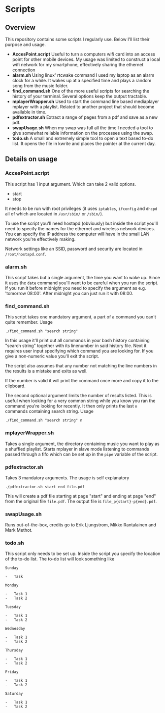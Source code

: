 # Scripts

## Overview

This repository contains some scripts I regularly use. Below I'll list their purpose and usage.

* __AccesPoint.script__
Useful to turn a computers wifi card into an access point for other mobile devices. My usage was limited to construct a local wifi network for my smartphone, effectively sharing the ethernet connection
* __alarm.sh__
Using linux' rtcwake command I used my laptop as an alarm clock for a while. It wakes up at a specified time and plays a random song from the music folder.
* __find_command.sh__
One of the more useful scripts for searching the history of your terminal. Several options keep the output tractable.
* __mplayerWrapper.sh__
Used to start the command line based mediaplayer mplayer with a playlist. Related to another project that should become available in time.
* __pdfextractor.sh__
Extract a range of pages from a pdf and save as a new pdf.
* __swapUsage.sh__
When my swap was full all the time I needed a tool to give somewhat reliable information on the processes using the swap.
* __todo.sh__
A small and extremely simple tool to open a text based to-do list. It opens the file in kwrite and places the pointer at the current day.

## Details on usage

### AccesPoint.script

This script has 1 input argument. Which can take 2 valid options.
* start
* stop

It needs to be run with root privileges (it uses `iptables`, `ifconfig` and `dhcpd` all of which are located in `/usr/sbin/` or `/sbin/`).

To use the script you'll need hostapd (obviously) but inside the script you'll need to specify the names for the ethernet and wireless network devices. You can specify the IP address the computer will have in the small LAN network you're effectively making.

Network settings like an SSID, password and security are located in `/root/hostapd.conf`.

### alarm.sh

This script takes but a single argument, the time you want to wake up.
Since it uses the `date` command you'll want to be careful when you run the script. If you run it before midnight you need to specify the argument as e.g. 'tomorrow 08:00'. After midnight you can just run it with 08:00.

### find_command.sh

This script takes one mandatory argument, a part of a command you can't quite remember.
Usage
```
./find_command.sh "search string"
```

In this usage it'll print out all commands in your bash history containing "search string" together with its linenumber in said history file. Next it requires user input specifying which command you are looking for. If you give a non-numeric value you'll exit the script.

The script also assumes that any number not matching the line numbers in the results is a mistake and exits as well.

If the number is valid it will print the command once more and copy it to the clipboard.

The second optional argument limits the number of results listed. This is useful when looking for a very common string while you know you ran the command you're looking for recently. It then only prints the last `n` commands containing search string.
Usage
```
./find_command.sh "search string" n
```

### mplayerWrapper.sh

Takes a single argument, the directory containing music you want to play as a shuffled playlist. Starts mplayer in slave mode listening to commands passed through a fifo which can be set up in the `pipe` variable of the script.

### pdfextractor.sh

Takes 3 mandatory arguments.
The usage is self explanatory
```
./pdfextractor.sh start end file.pdf
```

This will create a pdf file starting at page "start" and ending at page "end" from the original file `file.pdf`. The output file is `file_p{start}-p{end}.pdf`.

### swapUsage.sh

Runs out-of-the-box, credits go to Erik Ljungstrom, Mikko Rantalainen and Mark Methot.

### todo.sh

This script only needs to be set up. Inside the script you specify the location of the to-do list.
The to-do list will look something like
```
Sunday

-   Task

Monday

-   Task 1
-   Task 2

Tuesday

-   Task 1
-   Task 2

Wednesday

-   Task 1
-   Task 2

Thursday

-   Task 1
-   Task 2

Friday

-   Task 1
-   Task 2

Saturday

-   Task 1
-   Task 2
```
